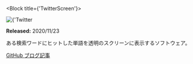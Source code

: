 <Block title={'TwitterScreen'}>
  <div className={styles.hero_image}>
    <Image
      src={'works/twitter-screen'}
      width={1200}
      height={670}
      objectFit={'cover'}
      alt={'Twitter Screen の画像'}
    />
  </div>
  <Keywords keywords={[
    'Java', 'Swing', 'Twitter API'
  ]}/>
  <p>
    <b>Released:</b> 2020/11/23
  </p>
  <p>
    ある検索ワードにヒットした単語を透明のスクリーンに表示するソフトウェア。
  </p>
  <p className={'link-area'}>
    <a
      href="https://github.com/TrpFrog/twitter-screen"
      target="_blank"
      rel="noopener noreferrer">
      GitHub
    </a>
    <a
      href="https://trpfrog.hateblo.jp/entry/twitter-screen"
      target="_blank"
      rel="noopener noreferrer">
      ブログ記事
    </a>
  </p>
</Block>
